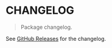 # CHANGELOG

> Package changelog.

See [GitHub Releases](https://github.com/stdlib-js/array-base-flatten-by/releases) for the changelog.